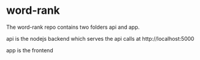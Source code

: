 # word-rank

The word-rank repo contains two folders api and app.

api is the nodejs backend which serves the api calls at http://localhost:5000

app is the frontend 

